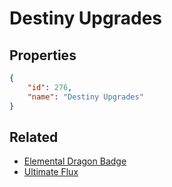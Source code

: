 # Destiny Upgrades

<no description available>

## Properties

```json
{
    "id": 276,
    "name": "Destiny Upgrades"
}
```

## Related

- [Elemental Dragon Badge](../items/17515-elemental-dragon-badge.md)
- [Ultimate Flux](../items/17532-ultimate-flux.md)

